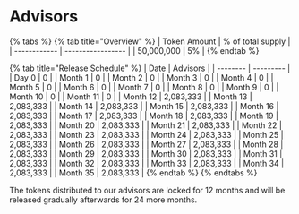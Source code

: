 # Advisors

{% tabs %}
{% tab title="Overview" %}
| Token Amount | % of total supply |
| ------------ | ----------------- |
| 50,000,000   | 5%                |
{% endtab %}

{% tab title="Release Schedule" %}
| Date     | Advisors  |
| -------- | --------- |
| Day 0    | 0         |
| Month 1  | 0         |
| Month 2  | 0         |
| Month 3  | 0         |
| Month 4  | 0         |
| Month 5  | 0         |
| Month 6  | 0         |
| Month 7  | 0         |
| Month 8  | 0         |
| Month 9  | 0         |
| Month 10 | 0         |
| Month 11 | 0         |
| Month 12 | 2,083,333 |
| Month 13 | 2,083,333 |
| Month 14 | 2,083,333 |
| Month 15 | 2,083,333 |
| Month 16 | 2,083,333 |
| Month 17 | 2,083,333 |
| Month 18 | 2,083,333 |
| Month 19 | 2,083,333 |
| Month 20 | 2,083,333 |
| Month 21 | 2,083,333 |
| Month 22 | 2,083,333 |
| Month 23 | 2,083,333 |
| Month 24 | 2,083,333 |
| Month 25 | 2,083,333 |
| Month 26 | 2,083,333 |
| Month 27 | 2,083,333 |
| Month 28 | 2,083,333 |
| Month 29 | 2,083,333 |
| Month 30 | 2,083,333 |
| Month 31 | 2,083,333 |
| Month 32 | 2,083,333 |
| Month 33 | 2,083,333 |
| Month 34 | 2,083,333 |
| Month 35 | 2,083,333 |
{% endtab %}
{% endtabs %}

The tokens distributed to our advisors are locked for 12 months and will be released gradually afterwards for 24 more months.
